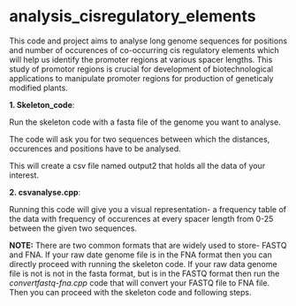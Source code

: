 # analysis_cisregulatory_elements

This code and project aims to analyse long genome sequences for positions and number of occurences of co-occurring cis regulatory elements which will help us identify the promoter regions at various spacer lengths.
This study of promotor regions is crucial for development of biotechnological applications to manipulate promoter regions for production of geneticaly modified plants.

**1. Skeleton_code**:

Run the skeleton code with a fasta file of the genome you want to analyse.

The code will ask you for two sequences between which the distances, occurences and positions have to be analysed.

This will create a csv file named output2 that holds all the data of your interest.

**2. csvanalyse.cpp**:

Running this code will give you a visual representation- a frequency table of the data with frequency of occurences at every spacer length from 0-25 between the given two sequences.

**NOTE:**
There are two common formats that are widely used to store- FASTQ and FNA.
If your raw date genome file is in the FNA format then you can directly proceed with running the skeleton code.
If your raw data genome file is not is not in the fasta format, but is in the FASTQ format then run the *convertfastq-fna.cpp* code that will convert your FASTQ file to FNA file. Then you can proceed with the skeleton code and following steps.
